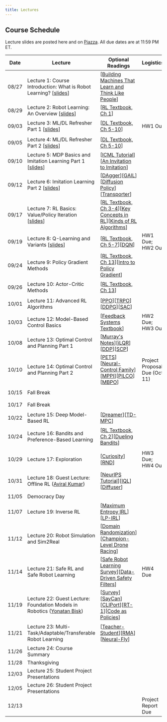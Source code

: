 ```yaml
---
title: Lectures
---
```


## Course Schedule

Lecture slides are posted here and on [Piazza](https://piazza.com/cmu/fall2024/16831/resources). All due dates are at 11:59 PM ET.

| Date | Lecture | Optional Readings | Logistics | Topic Groups |
|---|---|---|---|---|
| 08/27 | Lecture 1: Course Introduction: What is Robot Learning? [[slides](https://drive.google.com/file/d/1fiHlL4nSAZq1AhMkNOZnqTc6F61tX1kl/view?usp=sharing)] | [[Building Machines That Learn and Think Like People](https://arxiv.org/abs/1604.00289)] | | 🔴 Introduction |                         
| 08/29 | Lecture 2: Robot Learning: An Overview [[slides](https://drive.google.com/file/d/13iuX8bLMCrFk1gXwl7-8BJj7Zb_JmLtS/view?usp=sharing)] | [[RL Textbook, Ch 1](http://incompleteideas.net/book/RLbook2018.pdf)] | | 🔴 Introduction |
| 09/03 | Lecture 3: ML/DL Refresher Part 1 [[slides](https://drive.google.com/file/d/1iWqwuQCupq3lMNiYXeZ5IWF_s4WaDj66/view?usp=sharing)] | [[DL Textbook, Ch 5-10](https://www.deeplearningbook.org/)] | HW1 Out | 🟠 ML/DL Refresher |
| 09/05 | Lecture 4: ML/DL Refresher Part 2 [[slides](https://drive.google.com/file/d/1mZZCRkuxYlY_Bq9ZoDqU4cj7oEOfZ-yC/view?usp=sharing)] | [[DL Textbook, Ch 5-10](https://www.deeplearningbook.org/)] | | 🟠 ML/DL Refresher |
| 09/10 | Lecture 5: MDP Basics and Imitation Learning Part 1 [[slides](https://drive.google.com/file/d/1p4fm2kigaL2oA-lwE7f4Qw0gNe0JbnIv/view?usp=sharing)] | [[ICML Tutorial](https://sites.google.com/view/icml2018-imitation-learning/)][[An Invitation to Imitation](https://www.ri.cmu.edu/pub_files/2015/3/InvitationToImitation_3_1415.pdf)] | | 🟣 Imitation Learning |
| 09/12 | Lecture 6: Imitation Learning Part 2 [[slides](https://drive.google.com/file/d/1QgYXAp0x6tk7cuKW5XWfFnaFAnsM1DA4/view?usp=sharing)] | [[DAgger](https://arxiv.org/pdf/1011.0686.pdf)][[GAIL](https://arxiv.org/pdf/1606.03476.pdf)][[Diffusion Policy](https://diffusion-policy.cs.columbia.edu/)][[Transporter](https://arxiv.org/abs/2010.14406)] | | 🟣 Imitation Learning |
| 09/17 | Lecture 7: RL Basics: Value/Policy Iteration [[slides](https://drive.google.com/file/d/15RZvpyr5NboWwCMIQW-LaUR7K296d32e/view?usp=sharing)] | [[RL Textbook, Ch 3-4](http://incompleteideas.net/book/RLbook2018.pdf)][[Key Concepts in RL](https://spinningup.openai.com/en/latest/spinningup/rl_intro.html)][[Kinds of RL Algorithms](https://spinningup.openai.com/en/latest/spinningup/rl_intro2.html)] | | 🟢 Model-Free RL |
| 09/19 | Lecture 8: Q-Learning and Variants [[slides](https://drive.google.com/file/d/1vo_Fg1tViETgwQO53mTO-7-fbAFq2IaV/view?usp=sharing)] | [[RL Textbook, Ch 5-7](http://incompleteideas.net/book/RLbook2018.pdf)][[DQN](https://www.cs.toronto.edu/~vmnih/docs/dqn.pdf)] | HW1 Due; HW2 Out | 🟢 Model-Free RL |
| 09/24 | Lecture 9: Policy Gradient Methods | [[RL Textbook, Ch 13](http://incompleteideas.net/book/RLbook2018.pdf)][[Intro to Policy Gradient](https://spinningup.openai.com/en/latest/spinningup/rl_intro3.html)] | | 🟢 Model-Free RL |
| 09/26 | Lecture 10: Actor-Critic Methods | [[RL Textbook, Ch 13](http://incompleteideas.net/book/RLbook2018.pdf)] | | 🟢 Model-Free RL |
| 10/01 | Lecture 11: Advanced RL Algorithms | [[PPO](https://arxiv.org/pdf/1707.06347)][[TRPO](https://arxiv.org/pdf/1502.05477.pdf)][[DDPG](https://arxiv.org/pdf/1509.02971.pdf)][[SAC](https://arxiv.org/abs/1801.01290)] | | 🟢 Model-Free RL |
| 10/03 | Lecture 12: Model-Based Control Basics | [[Feedback Systems Textbook](https://fbswiki.org/wiki/index.php/Feedback_Systems:_An_Introduction_for_Scientists_and_Engineers)] | HW2 Due; HW3 Out | 🔵 Model-Based RL |
| 10/08 | Lecture 13: Optimal Control and Planning Part 1 | [[Murray's Notes](https://fbswiki.org/wiki/index.php/Supplement:_Optimization-Based_Control)][[iLQR](https://www.scitepress.org/PublishedPapers/2004/11439/pdf/index.html)][[DDP](https://ieeexplore.ieee.org/abstract/document/6386025)][[SCP](https://arc.aiaa.org/doi/epdf/10.2514/1.G000218)] | | 🔵 Model-Based RL |
| 10/10 | Lecture 14: Optimal Control and Planning Part 2 | [[PETS](https://arxiv.org/abs/1805.12114)][[Neural-Control Family](https://www.gshi.me/blog/NeuralControl/)][[MPPI](https://homes.cs.washington.edu/~bboots/files/InformationTheoreticMPC.pdf)][[PILCO](https://www.cs.utexas.edu/users/sniekum/classes/RLFD-F15/papers/Deisenroth11.pdf)][[MBPO](https://arxiv.org/pdf/1906.08253.pdf)] | Project Proposal Due (Oct 11) | 🔵 Model-Based RL |
| 10/15 | Fall Break | | | ⛱️ |
| 10/17 | Fall Break | | | ⛱️ |
| 10/22 | Lecture 15: Deep Model-Based RL | [[Dreamer](https://arxiv.org/pdf/1912.01603.pdf)][[TD-MPC](https://nicklashansen.github.io/td-mpc/)] | | 🔵 Model-Based RL |
| 10/24 | Lecture 16: Bandits and Preference-Based Learning | [[RL Textbook, Ch 2](http://incompleteideas.net/book/RLbook2018.pdf)][[Dueling Bandits](https://www.cs.cornell.edu/people/tj/publications/yue_etal_09a.pdf)] | | 🟡 Bandits and Exploration |
| 10/29 | Lecture 17: Exploration | [[Curiosity](https://arxiv.org/pdf/1705.05363.pdf)][[RND](https://arxiv.org/pdf/1810.12894.pdf)] | HW3 Due; HW4 Out | 🟡 Bandits and Exploration |
| 10/31 | Lecture 18: Guest Lecture: Offline RL ([Aviral Kumar](https://aviralkumar2907.github.io/)) | [[NeurIPS Tutorial](https://sites.google.com/view/offlinerltutorial-neurips2020/home)][[IQL](https://arxiv.org/abs/2110.06169)][[Diffuser](https://arxiv.org/abs/2205.09991)] | | ⚪ RL from Offline Data |
| 11/05 | Democracy Day | | | 🗳 |
| 11/07 | Lecture 19: Inverse RL | [[Maximum Entropy IRL](https://cdn.aaai.org/AAAI/2008/AAAI08-227.pdf)][[LP-IRL](https://ai.stanford.edu/~ang/papers/icml00-irl.pdf)] | | ⚪ RL from Offline Data |
| 11/12 | Lecture 20: Robot Simulation and Sim2Real | [[Domain Randomization](https://arxiv.org/abs/1703.06907)][[Champion-Level Drone Racing](https://www.nature.com/articles/s41586-023-06419-4)] | | 🟤 Specialized Topics |
| 11/14 | Lecture 21: Safe RL and Safe Robot Learning | [[Safe Robot Learning Survey](https://www.annualreviews.org/doi/abs/10.1146/annurev-control-042920-020211)][[Data-Driven Safety Filters](https://ieeexplore.ieee.org/abstract/document/10266799)] | HW4 Due | 🟤 Specialized Topics |
| 11/19 | Lecture 22: Guest Lecture: Foundation Models in Robotics ([Yonatan Bisk](https://talkingtorobots.com/yonatanbisk.html)) | [[Survey](https://github.com/JeffreyYH/robotics-fm-survey)][[SayCan](https://arxiv.org/abs/2204.01691)][[CLIPort](https://arxiv.org/abs/2109.12098)][[RT-1](https://arxiv.org/abs/2212.06817)][[Code as Policies](https://arxiv.org/abs/2209.07753)] | | 🟤 Specialized Topics |
| 11/21 | Lecture 23: Multi-Task/Adaptable/Transferable Robot Learning | [[Teacher-Student](https://www.research-collection.ethz.ch/bitstream/handle/20.500.11850/448343/1/2020_science_robotics_lee_locomotion.pdf)][[RMA](https://arxiv.org/abs/2107.04034)][[Neural-Fly](https://arxiv.org/abs/2205.06908)] | | 🟤 Specialized Topics |
| 11/26 | Lecture 24: Course Summary | | | ⚫ Project |
| 11/28 | Thanksgiving | | | 🦃️ |
| 12/03 | Lecture 25: Student Project Presentations | | | ⚫ Project |
| 12/05 | Lecture 26: Student Project Presentations | | | ⚫ Project |
| 12/13 | | | Project Report Due | ✨ |
